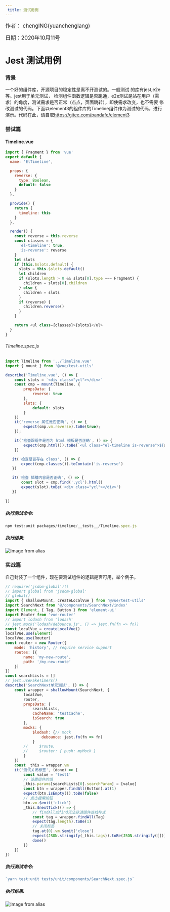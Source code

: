 ```yaml
---
 title: 测试用例
---
```


<big>作者： chenglNG(yuanchenglang)</big>

<big>日期：2020年10月11号</big>

# Jest 测试用例

### 背景

一个好的组件库，开源项目的稳定性是离不开测试的。一般测试 的库有jest,e2e等。jest用于单元测试，
检测组件函数逻辑是否跑通，e2e测试是站在用户（需求）的角度，测试需求是否正常（点点，页面跳转），即使需求改变，也不需要
修改测试的代码。下面以element3的组件库的Timeline组件作为测试的代码，进行演示。代码在此，请自取<https://gitee.com/pandafe/element3>

### 尝试篇

#### Timeline.vue

```js
import { Fragment } from 'vue'
export default {
  name: 'ElTimeline',

  props: {
    reverse: {
      type: Boolean,
      default: false
    }
  },

  provide() {
    return {
      timeline: this
    }
  },

  render() {
    const reverse = this.reverse
    const classes = {
      'el-timeline': true,
      'is-reverse': reverse
    }
    let slots
    if (this.$slots.default) {
      slots = this.$slots.default()
      let children
      if (slots.length > 0 && slots[0].type === Fragment) {
        children = slots[0].children
      } else {
        children = slots
      }
      if (reverse) {
        children.reverse()
      }
    }

    return <ul class={classes}>{slots}</ul>
  }
}
```

###### Timeline.spec.js

```javascript
import Timeline from '../Timeline.vue'
import { mount } from '@vue/test-utils'

describe('Timeline.vue', () => {
    const slots = `<div class="ycl"></div>`
    const cmp = mount(Timeline, {
        propsData: {
            reverse: true
        },
        slots: {
            default: slots
        }
    })
    it('reverse 属性是否正确', () => {
        expect(cmp.vm.reverse).toBe(true);
    });

    it('检查跟组件是否为 html 模板是否正确', () => {
        expect(cmp.html()).toBe(`<ul class="el-timeline is-reverse">${slots}</ul>`);
    })

   it('检查是否存在 class', () => {
       expect(cmp.classes()).toContain('is-reverse')
   })

   it('检查 插槽内容是否正确', () => {
       const slot = cmp.find('.ycl').html()
       expect(slot).toBe('<div class="ycl"></div>')
   })
    
})

```

##### 执行测试命令:
```js
npm test:unit packages/timeline/__tests__/Timeline.spec.js
```
##### 执行结果:
![Image from alias](~@images/sidebar/jest/testresult.jpg)

### 实战篇
自己封装了一个组件，现在要测试组件的逻辑是否可用，举个例子。
```js
// require('jsdom-global')()
// import global from 'jsdom-global'
// global()
import { shallowMount, createLocalVue } from '@vue/test-utils'
import SearchNext from '@/components/SearchNext/index'
import Element, { Tag, Button } from 'element-ui'
import Router from 'vue-router'
// import lodash from 'lodash'
// jest.mock('lodash/debounce.js', () => jest.fn(fn => fn))
const localVue = createLocalVue()
localVue.use(Element)
localVue.use(Router)
const router = new Router({
    mode: 'history', // require service support
    routes: [{
        name: 'my-new-route',
        path: '/my-new-route'
    }]
})
const searchLists = []
// jest.useFakeTimers()
describe('SearchNext单元测试', () => {
    const wrapper = shallowMount(SearchNext, {
        localVue,
        router,
        propsData: {
            searchLists,
            cacheName: 'testCache',
            isSearch: true
        },
        mocks: {
            $lodash: {// mock
                debounce: jest.fn(fn => fn)
            }
        //     $route,
        //     $router: { push: myMock }
        }
    })
    const _this = wrapper.vm
    it('测试关闭标签', (done) => {
        const value = 'test1'
        // 设置组件的值
        _this.params[searchLists[0].searchParam] = [value]
        const btn = wrapper.findAll(Button).at(1)
        expect(btn.isEmpty()).toBe(false)
        // 点击搜索按钮
        btn.vm.$emit('click')
        _this.$nextTick(() => {
            // findAll或find无法穿透组件查找样式
            const tag = wrapper.findAll(Tag)
            expect(tag.length).toBe(1)
            // 关闭标签
            tag.at(0).vm.$emit('close')
            expect(JSON.stringify(_this.tags)).toBe(JSON.stringify([]))
            done()
        })
    })
})
```
##### 执行测试命令: 
```js
`yarn test:unit tests/unit/components/SearchNext.spec.js`
```
##### 执行结果:
![Image from alias](~@images/sidebar/jest/test2.jpg)